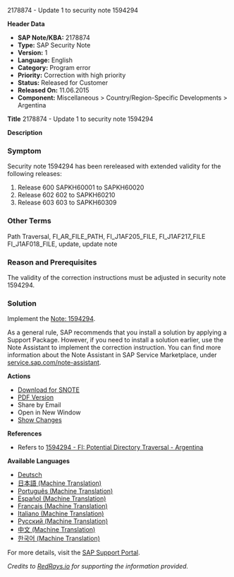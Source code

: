 2178874 - Update 1 to security note 1594294

**Header Data**
- **SAP Note/KBA:** 2178874
- **Type:** SAP Security Note
- **Version:** 1
- **Language:** English
- **Category:** Program error
- **Priority:** Correction with high priority
- **Status:** Released for Customer
- **Released On:** 11.06.2015
- **Component:** Miscellaneous > Country/Region-Specific Developments > Argentina

**Title**
2178874 - Update 1 to security note 1594294

**Description**

### Symptom

Security note 1594294 has been rereleased with extended validity for the following releases:

1. Release 600 SAPKH60001 to SAPKH60020
2. Release 602 602 to SAPKH60210
3. Release 603 603 to SAPKH60309

### Other Terms

Path Traversal, FI_AR_FILE_PATH, FI_J1AF205_FILE, FI_J1AF217_FILE FI_J1AF018_FILE, update, update note

### Reason and Prerequisites

The validity of the correction instructions must be adjusted in security note 1594294.

### Solution

Implement the [Note: 1594294](https://me.sap.com/notes/1594294).

As a general rule, SAP recommends that you install a solution by applying a Support Package. However, if you need to install a solution earlier, use the Note Assistant to implement the correction instruction. You can find more information about the Note Assistant in SAP Service Marketplace, under [service.sap.com/note-assistant](https://me.sap.com/note-assistant).

**Actions**
- [Download for SNOTE](https://notesdownloads.sap.com/note/0040000018085582017)
- [PDF Version](https://me.sap.com/sap/support/sfm/notes/print/0002178874?language=en-US&token=32622BDA9E617CD3ED37F9D6F697D535)
- Share by Email
- Open in New Window
- [Show Changes](https://me.sap.com/notesLatestChanges/0002178874/E/diff)

**References**
- Refers to [1594294 - FI: Potential Directory Traversal - Argentina](https://me.sap.com/notes/1594294)

**Available Languages**
- [Deutsch](https://me.sap.com/notes/0002178874/D)
- [日本語 (Machine Translation)](https://me.sap.com/notes/0002178874/J)
- [Português (Machine Translation)](https://me.sap.com/notes/0002178874/P)
- [Español (Machine Translation)](https://me.sap.com/notes/0002178874/S)
- [Français (Machine Translation)](https://me.sap.com/notes/0002178874/F)
- [Italiano (Machine Translation)](https://me.sap.com/notes/0002178874/I)
- [Русский (Machine Translation)](https://me.sap.com/notes/0002178874/R)
- [中文 (Machine Translation)](https://me.sap.com/notes/0002178874/1)
- [한국어 (Machine Translation)](https://me.sap.com/notes/0002178874/3)

For more details, visit the [SAP Support Portal](https://me.sap.com/).

*Credits to [RedRays.io](https://redrays.io) for supporting the information provided.*